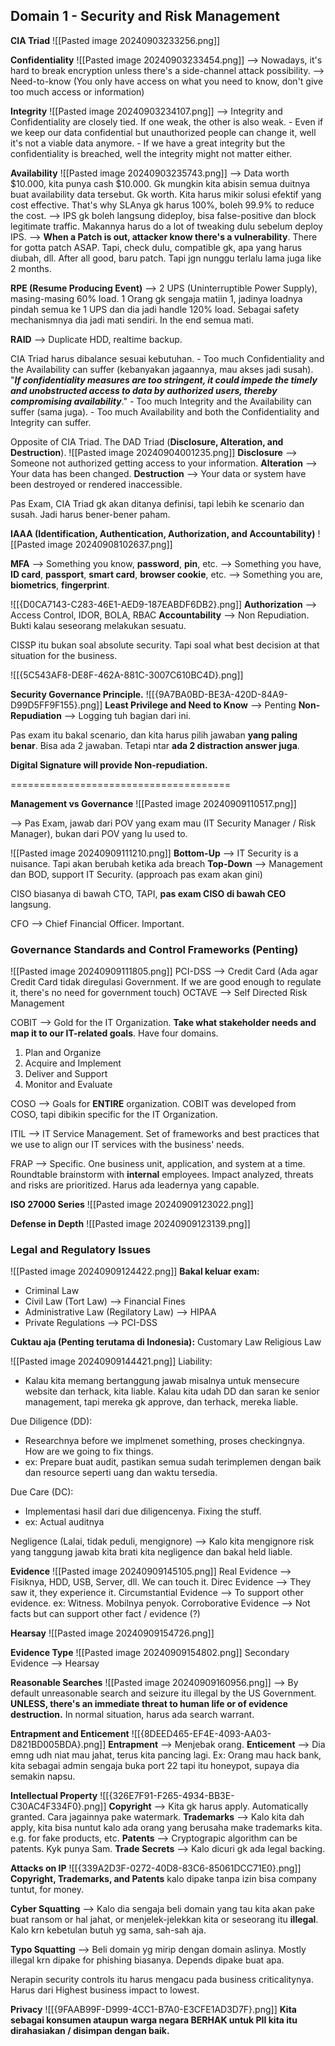 
## Domain 1 - Security and Risk Management

**CIA Triad**
![[Pasted image 20240903233256.png]]

**Confidentiality**
![[Pasted image 20240903233454.png]]
--> Nowadays,  it's hard to break encryption unless there's a side-channel attack possibility.
--> Need-to-know (You only have access on what you need to know, don't give too much access or information)

**Integrity**
![[Pasted image 20240903234107.png]]
--> Integrity and Confidentiality are closely tied. If one weak, the other is also weak.
	- Even if we keep our data confidential but unauthorized people can change it, well it's not a viable data anymore.
	- If we have a great integrity but the confidentiality is breached, well the integrity might not matter either.

**Availability**
![[Pasted image 20240903235743.png]]
--> Data worth $10.000, kita punya cash $10.000. Gk mungkin kita abisin semua duitnya buat availability data tersebut. Gk worth. Kita harus mikir solusi efektif yang cost effective. That's why SLAnya gk harus 100%, boleh 99.9% to reduce the cost.
--> IPS gk boleh langsung dideploy, bisa false-positive dan block legitimate traffic. Makannya harus do a lot of tweaking dulu sebelum deploy IPS.
--> **When a Patch is out, attacker know there's a vulnerability**. There for gotta patch ASAP. Tapi, check dulu, compatible gk, apa yang harus diubah, dll. After all good, baru patch. Tapi jgn nunggu terlalu lama juga like 2 months.

**RPE (Resume Producing Event)**
--> 2 UPS (Uninterruptible Power Supply), masing-masing 60% load. 1 Orang gk sengaja matiin 1, jadinya loadnya pindah semua ke 1 UPS dan dia jadi handle 120% load. Sebagai safety mechanismnya dia jadi mati sendiri. In the end semua mati.

**RAID**
--> Duplicate HDD, realtime backup.

CIA Triad harus dibalance sesuai kebutuhan.
	- Too much Confidentiality and the Availability can suffer (kebanyakan jagaannya, mau akses jadi susah). "***If confidentiality measures are too stringent, it could impede the timely and unobstructed access to data by authorized users, thereby compromising availability***."
	- Too much Integrity and the Availability can suffer (sama juga).
	- Too much Availability and both the Confidentiality and Integrity can suffer.

Opposite of CIA Triad. The DAD Triad (**Disclosure, Alteration, and Destruction**).
![[Pasted image 20240904001235.png]]
**Disclosure** --> Someone not authorized getting access to your information.
**Alteration** --> Your data has been changed.
**Destruction** --> Your data or system have been destroyed or rendered inaccessible.

Pas Exam, CIA Triad gk akan ditanya definisi, tapi lebih ke scenario dan susah. Jadi harus bener-bener paham.


**IAAA (Identification, Authentication, Authorization, and Accountability)**
![[Pasted image 20240908102637.png]]

**MFA**
--> Something you know, **password**, **pin**, etc.
--> Something you have, **ID card**, **passport**, **smart card**, **browser cookie**, etc. 
--> Something you are, **biometrics**, **fingerprint**. 

![[{D0CA7143-C283-46E1-AED9-187EABDF6DB2}.png]]
**Authorization** --> Access Control, IDOR, BOLA, RBAC
**Accountability** --> Non Repudiation. Bukti kalau seseorang melakukan sesuatu.

CISSP itu bukan soal absolute security. Tapi soal what best decision at that situation for the business.

![[{5C543AF8-DE8F-462A-881C-3007C610BC4D}.png]]

**Security Governance Principle.** 
![[{9A7BA0BD-BE3A-420D-84A9-D99D5FF9F155}.png]]
**Least Privilege and Need to Know** --> Penting
**Non-Repudiation** --> Logging tuh bagian dari ini. 

Pas exam itu bakal scenario, dan kita harus pilih jawaban **yang paling benar**. Bisa ada 2 jawaban. Tetapi ntar **ada 2 distraction answer juga**.

**Digital Signature will provide Non-repudiation.**

======================================

**Management vs Governance**
![[Pasted image 20240909110517.png]]

--> Pas Exam, jawab dari POV yang exam mau (IT Security Manager / Risk Manager), bukan dari POV yang lu used to.

![[Pasted image 20240909111210.png]]
**Bottom-Up** --> IT Security is a nuisance. Tapi akan berubah ketika ada breach
**Top-Down** --> Management dan BOD, support IT Security. (approach pas exam akan gini)

CISO biasanya di bawah CTO, TAPI, **pas exam CISO di bawah CEO** langsung.

CFO --> Chief Financial Officer. Important.

### Governance Standards and Control Frameworks (Penting)
![[Pasted image 20240909111805.png]]
PCI-DSS --> Credit Card (Ada agar Credit Card tidak diregulasi Government. If we are good enough to regulate it, there's no need for government touch)
OCTAVE --> Self Directed Risk Management

COBIT --> Gold for the IT Organization. **Take what stakeholder needs and map it to our IT-related goals**. Have four domains.
1. Plan and Organize
2. Acquire and Implement
3. Deliver and Support
4. Monitor and Evaluate

COSO --> Goals for **ENTIRE** organization. COBIT was developed from COSO, tapi dibikin specific for the IT Organization.

ITIL --> IT Service Management. Set of frameworks and best practices that we use to align our IT services with the business' needs.

FRAP --> Specific. One business unit, application, and system at a time.
Roundtable brainstorm with **internal** employees. Impact analyzed, threats and risks are prioritized. Harus ada leadernya yang capable.

**ISO 27000 Series**
![[Pasted image 20240909123022.png]]

**Defense in Depth**
![[Pasted image 20240909123139.png]]

### Legal and Regulatory Issues
![[Pasted image 20240909124422.png]]
**Bakal keluar exam:**
- Criminal Law
- Civil Law (Tort Law) --> Financial Fines
- Administrative Law (Regilatory Law) --> HIPAA
- Private Regulations --> PCI-DSS

**Cuktau aja (Penting terutama di Indonesia):**
Customary Law
Religious Law

![[Pasted image 20240909144421.png]]
Liability:
- Kalau kita memang bertanggung jawab misalnya untuk mensecure website dan terhack, kita liable. Kalau kita udah DD dan saran ke senior management, tapi mereka gk approve, dan terhack, mereka liable.

Due Diligence (DD):
- Researchnya before we implmenet something, proses checkingnya. How are we going to fix things.
- ex: Prepare buat audit, pastikan semua sudah terimplemen dengan baik dan resource seperti uang dan waktu tersedia.

Due Care (DC):
- Implementasi hasil dari due diligencenya. Fixing the stuff.
- ex: Actual auditnya

Negligence (Lalai, tidak peduli, mengignore) --> Kalo kita mengignore risk yang tanggung jawab kita brati kita negligence dan bakal held liable.

**Evidence**
![[Pasted image 20240909145105.png]]
Real Evidence -->  Fisiknya, HDD, USB, Server, dll. We can touch it.
Direc Evidence --> They saw it, they experience it.
Circumstantial Evidence --> To support other evidence. ex: Witness. Mobilnya penyok.
Corroborative Evidence --> Not facts but can support other fact / evidence (?)

**Hearsay**
![[Pasted image 20240909154726.png]]

**Evidence Type**
![[Pasted image 20240909154802.png]]
Secondary Evidence --> Hearsay

**Reasonable Searches**
![[Pasted image 20240909160956.png]]
--> By default unreasonable search and seizure itu illegal by the US Government. **UNLESS, there's an immediate threat to human life or of evidence destruction.** In normal situation, harus ada search warrant.

**Entrapment and Enticement**
![[{8DEED465-EF4E-4093-AA03-D821BD005BDA}.png]]
**Entrapment** --> Menjebak orang.
**Enticement** --> Dia emng udh niat mau jahat, terus kita pancing lagi. Ex: Orang mau hack bank, kita sebagai admin sengaja buka port 22 tapi itu honeypot, supaya dia semakin napsu.

**Intellectual Property**
![[{326E7F91-F265-4934-BB3E-C30AC4F334F0}.png]]
**Copyright** --> Kita gk harus apply. Automatically granted. Cara jagainnya pake watermark.
**Trademarks** --> Kalo kita dah apply, kita bisa nuntut kalo ada orang yang berusaha make trademarks kita. e.g. for fake products, etc.
**Patents** --> Cryptograpic algorithm can be patents. Kyk punya Sam.
**Trade Secrets** --> Kalo dicuri gk ada legal backing. 

**Attacks on IP**
![[{339A2D3F-0272-40D8-83C6-85061DCC71E0}.png]]
**Copyright, Trademarks, and Patents** kalo dipake tanpa izin bisa company tuntut, for money.

**Cyber Squatting** --> Kalo dia sengaja beli domain yang tau kita akan pake buat ransom or hal jahat, or menjelek-jelekkan kita or seseorang itu **illegal**. Kalo krn kebetulan butuh yg sama, sah-sah aja.

**Typo Squatting** --> Beli domain yg mirip dengan domain aslinya. Mostly illegal krn dipake for phishing biasanya. Depends dipake buat apa.

Nerapin security controls itu harus mengacu pada business criticalitynya. Harus dari Highest business impact to lowest.

**Privacy**
![[{9FAAB99F-D999-4CC1-B7A0-E3CFE1AD3D7F}.png]]
**Kita sebagai konsumen ataupun warga negara BERHAK untuk PII kita itu dirahasiakan / disimpan dengan baik.**





















